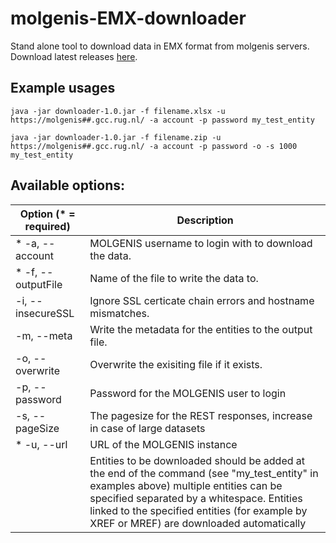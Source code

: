 # molgenis-EMX-downloader

Stand alone tool to download data in EMX format from molgenis servers. Download latest releases [here](https://github.com/molgenis/molgenis-EMX-downloader/releases).

## Example usages
```
java -jar downloader-1.0.jar -f filename.xlsx -u https://molgenis##.gcc.rug.nl/ -a account -p password my_test_entity
```

```
java -jar downloader-1.0.jar -f filename.zip -u https://molgenis##.gcc.rug.nl/ -a account -p password -o -s 1000 my_test_entity
```

## Available options:

|Option (* = required)|      Description|                            
|---------------------|      -----------|                            
|* -a, --account|            MOLGENIS username to login with to download the data.|                   
|* -f, --outputFile <File>|  Name of the file to write the data to. |
|-i, --insecureSSL|          Ignore SSL certicate chain errors and hostname mismatches.  |               
|-m, --meta|                 Write the metadata for the entities to the output file.  |                   
|-o, --overwrite|            Overwrite the exisiting file if it exists.  |                            
|-p, --password|             Password for the MOLGENIS user to login|
|-s, --pageSize <Integer>|   The pagesize for the REST responses, increase in case of large datasets |  
|* -u, --url|                URL of the MOLGENIS instance  |
||Entities to be downloaded should be added at the end of the command (see "my_test_entity" in examples above) multiple entities can be specified separated by a whitespace. Entities linked to the specified entities (for example by XREF or MREF) are downloaded automatically|
